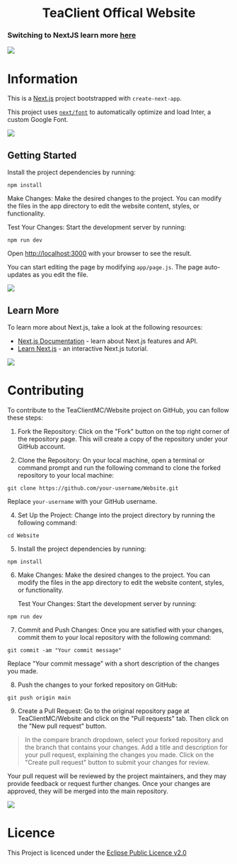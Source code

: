 <h1 align="center">TeaClient Offical Website</h1>

### Switching to NextJS learn more [here](https://github.com/TeaClientMC/Website/issues/5#issue-1878867410)

<img src="https://raw.githubusercontent.com/TeaclientMinecraft/.github/main/profile/dividers.png">

# Information
This is a [Next.js](https://nextjs.org/) project bootstrapped with `create-next-app`.


This project uses [`next/font`](https://nextjs.org/docs/basic-features/font-optimization) to automatically optimize and load Inter, a custom Google Font.

<img src="https://raw.githubusercontent.com/TeaclientMinecraft/.github/main/profile/dividers.png">

## Getting Started

Install the project dependencies by running:
```
npm install
```

Make Changes: Make the desired changes to the project. You can modify the files in the app directory to edit the website content, styles, or functionality.

Test Your Changes: Start the development server by running:

```
npm run dev
```

Open [http://localhost:3000](http://localhost:3000) with your browser to see the result.

You can start editing the page by modifying `app/page.js`. The page auto-updates as you edit the file.

<img src="https://raw.githubusercontent.com/TeaclientMinecraft/.github/main/profile/dividers.png">

## Learn More

To learn more about Next.js, take a look at the following resources:

- [Next.js Documentation](https://nextjs.org/docs) - learn about Next.js features and API.
- [Learn Next.js](https://nextjs.org/learn) - an interactive Next.js tutorial.

<img src="https://raw.githubusercontent.com/TeaclientMinecraft/.github/main/profile/dividers.png">

# Contributing

To contribute to the TeaClientMC/Website project on GitHub, you can follow these steps:

1. Fork the Repository: Click on the "Fork" button on the top right corner of the repository page. This will create a copy of the repository under your GitHub account.

2. Clone the Repository: On your local machine, open a terminal or command prompt and run the following command to clone the forked repository to your local machine:
```
git clone https://github.com/your-username/Website.git
```

Replace `your-username` with your GitHub username.

4. Set Up the Project: Change into the project directory by running the following command:
```
cd Website
```

5. Install the project dependencies by running:
```
npm install
```

6. Make Changes: Make the desired changes to the project. You can modify the files in the app directory to edit the website content, styles, or functionality.

    Test Your Changes: Start the development server by running:
```
npm run dev
```

7. Commit and Push Changes: Once you are satisfied with your changes, commit them to your local repository with the following command:
```
git commit -am "Your commit message"
```

Replace "Your commit message" with a short description of the changes you made.

8. Push the changes to your forked repository on GitHub:
```
git push origin main
```

9. Create a Pull Request: Go to the original repository page at TeaClientMC/Website and click on the "Pull requests" tab. Then click on the "New pull request" button.
> In the compare branch dropdown, select your forked repository and the branch that contains your changes. Add a title and description for your pull request, explaining the changes you made.
> Click on the "Create pull request" button to submit your changes for review.

Your pull request will be reviewed by the project maintainers, and they may provide feedback or request further changes. Once your changes are approved, they will be merged into the main repository.

<img src="https://raw.githubusercontent.com/TeaclientMinecraft/.github/main/profile/dividers.png">

# Licence

This Project is licenced under the [Eclipse Public Licence v2.0](https://www.eclipse.org/legal/epl-2.0/)
